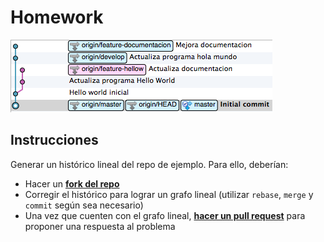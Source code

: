 # Homework

![branches](homework.png)

## Instrucciones

Generar un histórico lineal del repo de ejemplo. Para ello, deberían:

* Hacer un **[fork del repo][1]** 
* Corregir el histórico para lograr un grafo lineal (utilizar `rebase`, `merge` y `commit` según sea necesario) 
* Una vez que cuenten con el grafo lineal, **[hacer un pull request][2]** para proponer una respuesta al problema

[1]: https://help.github.com/articles/fork-a-repo
[2]: https://help.github.com/articles/using-pull-requests#initiating-the-pull-request